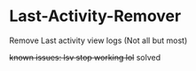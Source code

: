 # Last-Activity-Remover
Remove Last activity view logs (Not all but most)


~~known issues: lsv stop working lol~~ solved
